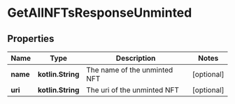 
# GetAllNFTsResponseUnminted

## Properties
Name | Type | Description | Notes
------------ | ------------- | ------------- | -------------
**name** | **kotlin.String** | The name of the unminted NFT |  [optional]
**uri** | **kotlin.String** | The uri of the unminted NFT |  [optional]



